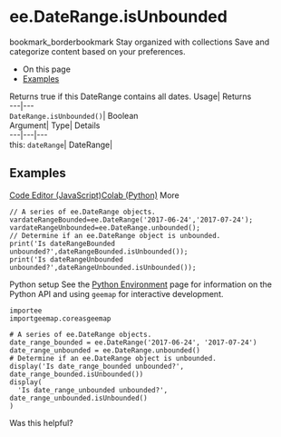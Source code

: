  
#  ee.DateRange.isUnbounded
bookmark_borderbookmark Stay organized with collections  Save and categorize content based on your preferences.
  * On this page
  * [Examples](https://developers.google.com/earth-engine/apidocs/ee-daterange-isunbounded#examples)


Returns true if this DateRange contains all dates. 
Usage| Returns  
---|---  
`DateRange.isUnbounded()`| Boolean  
Argument| Type| Details  
---|---|---  
this: `dateRange`| DateRange|   
## Examples
[Code Editor (JavaScript)](https://developers.google.com/earth-engine/apidocs/ee-daterange-isunbounded#code-editor-javascript-sample)[Colab (Python)](https://developers.google.com/earth-engine/apidocs/ee-daterange-isunbounded#colab-python-sample) More
```
// A series of ee.DateRange objects.
vardateRangeBounded=ee.DateRange('2017-06-24','2017-07-24');
vardateRangeUnbounded=ee.DateRange.unbounded();
// Determine if an ee.DateRange object is unbounded.
print('Is dateRangeBounded unbounded?',dateRangeBounded.isUnbounded());
print('Is dateRangeUnbounded unbounded?',dateRangeUnbounded.isUnbounded());
```
Python setup
See the [ Python Environment](https://developers.google.com/earth-engine/guides/python_install) page for information on the Python API and using `geemap` for interactive development.
```
importee
importgeemap.coreasgeemap
```
```
# A series of ee.DateRange objects.
date_range_bounded = ee.DateRange('2017-06-24', '2017-07-24')
date_range_unbounded = ee.DateRange.unbounded()
# Determine if an ee.DateRange object is unbounded.
display('Is date_range_bounded unbounded?', date_range_bounded.isUnbounded())
display(
  'Is date_range_unbounded unbounded?', date_range_unbounded.isUnbounded()
)
```

Was this helpful?
